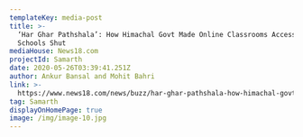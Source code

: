```yaml
---
templateKey: media-post
title: >-
  ‘Har Ghar Pathshala’: How Himachal Govt Made Online Classrooms Accessible as
  Schools Shut
mediaHouse: News18.com
projectId: Samarth
date: 2020-05-26T03:39:41.251Z
author: Ankur Bansal and Mohit Bahri
link: >-
  https://www.news18.com/news/buzz/har-ghar-pathshala-how-himachal-govt-made-online-classrooms-accessible-as-schools-shut-2637973.html
tag: Samarth
displayOnHomePage: true
image: /img/image-10.jpg
---
```


